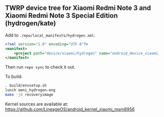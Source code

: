 ## TWRP device tree for Xiaomi Redmi Note 3 and Xiaomi Redmi Note 3 Special Edition (hydrogen/kate)

Add to `.repo/local_manifests/hydrogen.xml`:

```xml
<?xml version="1.0" encoding="UTF-8"?>
<manifest>
	<project path="device/xiaomi/hydrogen" name="android_device_xiaomi_hydrogen" remote="TeamWin" revision="android-7.1" />
</manifest>
```

Then run `repo sync` to check it out.

To build:

```sh
. build/envsetup.sh
lunch omni_hydrogen-eng
make -j8 recoveryimage
```

Kernel sources are available at: https://github.com/LineageOS/android_kernel_xiaomi_msm8956
